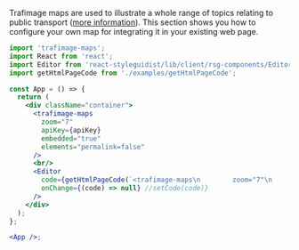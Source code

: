Trafimage maps are used to illustrate a whole range of topics relating to public transport ([more information](https://company.sbb.ch/en/sbb-as-business-partner/services/trafimage-maps-and-station-plans.html)).
This section shows you how to configure your own map for integrating it in your existing web page.

```jsx
import 'trafimage-maps';
import React from 'react';
import Editor from 'react-styleguidist/lib/client/rsg-components/Editor';
import getHtmlPageCode from './examples/getHtmlPageCode';

const App = () => {
  return (
    <div className="container">
      <trafimage-maps
        zoom="7"
        apiKey={apiKey}
        embedded="true"
        elements="permalink=false"
      />
      <br/>
      <Editor
        code={getHtmlPageCode(`<trafimage-maps\n        zoom="7"\n        apiKey="${apiKey}"\n        embedded="true"\n        elements="permalink=false"\n      />`)}
        onChange={(code) => null} //setCode(code)}
      />
    </div>
  );
};

<App />;
```
